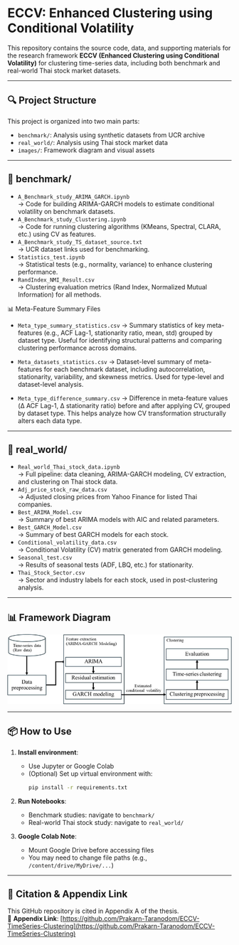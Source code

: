 # ECCV: Enhanced Clustering using Conditional Volatility

This repository contains the source code, data, and supporting materials for the research framework **ECCV (Enhanced Clustering using Conditional Volatility)** for clustering time-series data, including both benchmark and real-world Thai stock market datasets.

---

## 🔍 Project Structure

This project is organized into two main parts:

- `benchmark/`: Analysis using synthetic datasets from UCR archive
- `real_world/`: Analysis using Thai stock market data
- `images/`: Framework diagram and visual assets

---

## 📁 benchmark/

- `A_Benchmark_study_ARIMA_GARCH.ipynb`  
   → Code for building ARIMA-GARCH models to estimate conditional volatility on benchmark datasets.
- `A_Benchmark_study_Clustering.ipynb`  
   → Code for running clustering algorithms (KMeans, Spectral, CLARA, etc.) using CV as features.
- `A_Benchmark_study_TS_dataset_source.txt`  
   → UCR dataset links used for benchmarking.
- `Statistics_test.ipynb`  
   → Statistical tests (e.g., normality, variance) to enhance clustering performance.
- `RandIndex_NMI_Result.csv`  
   → Clustering evaluation metrics (Rand Index, Normalized Mutual Information) for all methods.

📊 Meta-Feature Summary Files

- `Meta_type_summary_statistics.csv`
→ Summary statistics of key meta-features (e.g., ACF Lag-1, stationarity ratio, mean, std) grouped by dataset type. Useful for identifying structural patterns and comparing clustering performance across domains.

- `Meta_datasets_statistics.csv`
→ Dataset-level summary of meta-features for each benchmark dataset, including autocorrelation, stationarity, variability, and skewness metrics. Used for type-level and dataset-level analysis.

- `Meta_type_difference_summary.csv`
→ Difference in meta-feature values (Δ ACF Lag-1, Δ stationarity ratio) before and after applying CV, grouped by dataset type. This helps analyze how CV transformation structurally alters each data type.

---

## 📁 real_world/

- `Real_world_Thai_stock_data.ipynb`  
   → Full pipeline: data cleaning, ARIMA-GARCH modeling, CV extraction, and clustering on Thai stock data.
- `Adj_price_stock_raw_data.csv`  
   → Adjusted closing prices from Yahoo Finance for listed Thai companies.
- `Best_ARIMA_Model.csv`  
   → Summary of best ARIMA models with AIC and related parameters.
- `Best_GARCH_Model.csv`  
   → Summary of best GARCH models for each stock.
- `Conditional_volatility_data.csv`  
   → Conditional Volatility (CV) matrix generated from GARCH modeling.
- `Seasonal_test.csv`  
   → Results of seasonal tests (ADF, LBQ, etc.) for stationarity.
- `Thai_Stock_Sector.csv`  
   → Sector and industry labels for each stock, used in post-clustering analysis.

---

## 📊 Framework Diagram

![ECCV Framework](images/ECCV_framework_diagram.png)

---

## 📦 How to Use

1. **Install environment**:
   - Use Jupyter or Google Colab
   - (Optional) Set up virtual environment with:
     ```bash
     pip install -r requirements.txt
     ```

2. **Run Notebooks**:
   - Benchmark studies: navigate to `benchmark/`
   - Real-world Thai stock study: navigate to `real_world/`

3. **Google Colab Note**:
   - Mount Google Drive before accessing files
   - You may need to change file paths (e.g., `/content/drive/MyDrive/...`)

---

## 📎 Citation & Appendix Link

This GitHub repository is cited in Appendix A of the thesis.  
📎 **Appendix Link**: [https://github.com/Prakarn-Taranodom/ECCV-TimeSeries-Clustering](https://github.com/Prakarn-Taranodom/ECCV-TimeSeries-Clustering)

